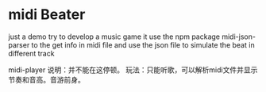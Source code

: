# midi Beater
just a demo try to develop a music game
it use the npm package midi-json-parser to the get info in midi file
and use the json file to simulate the beat in different track

midi-player
说明：并不能在这停顿。
玩法：只能听歌，可以解析midi文件并显示节奏和音高。音游前身。
